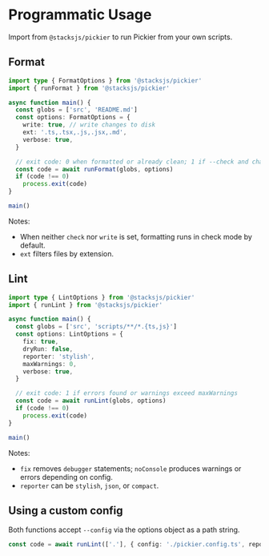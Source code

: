 # Programmatic Usage

Import from `@stacksjs/pickier` to run Pickier from your own scripts.

## Format

```ts
import type { FormatOptions } from '@stacksjs/pickier'
import { runFormat } from '@stacksjs/pickier'

async function main() {
  const globs = ['src', 'README.md']
  const options: FormatOptions = {
    write: true, // write changes to disk
    ext: '.ts,.tsx,.js,.jsx,.md',
    verbose: true,
  }

  // exit code: 0 when formatted or already clean; 1 if --check and changes needed
  const code = await runFormat(globs, options)
  if (code !== 0)
    process.exit(code)
}

main()
```

Notes:

- When neither `check` nor `write` is set, formatting runs in check mode by default.
- `ext` filters files by extension.

## Lint

```ts
import type { LintOptions } from '@stacksjs/pickier'
import { runLint } from '@stacksjs/pickier'

async function main() {
  const globs = ['src', 'scripts/**/*.{ts,js}']
  const options: LintOptions = {
    fix: true,
    dryRun: false,
    reporter: 'stylish',
    maxWarnings: 0,
    verbose: true,
  }

  // exit code: 1 if errors found or warnings exceed maxWarnings
  const code = await runLint(globs, options)
  if (code !== 0)
    process.exit(code)
}

main()
```

Notes:

- `fix` removes `debugger` statements; `noConsole` produces warnings or errors depending on config.
- `reporter` can be `stylish`, `json`, or `compact`.

## Using a custom config

Both functions accept `--config` via the options object as a path string.

```ts
const code = await runLint(['.'], { config: './pickier.config.ts', reporter: 'json' })
```
